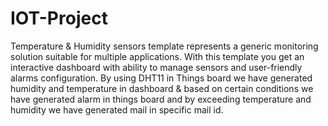 # IOT-Project
Temperature &amp; Humidity sensors template represents a generic monitoring solution suitable for multiple applications. With this template you get an interactive dashboard with ability to manage sensors and user-friendly alarms configuration. 
By using DHT11 in Things board we have generated humidity and temperature in dashboard & based on certain conditions we have generated alarm in things board and by exceeding temperature and humidity we have generated mail in specific mail id.
